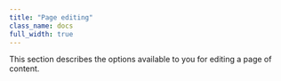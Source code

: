 ```yaml
---
title: "Page editing"
class_name: docs
full_width: true
---
```


This section describes the options available to you for editing a page of content.